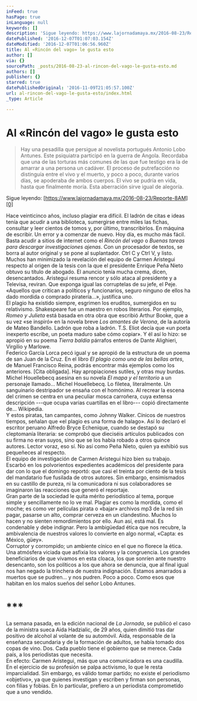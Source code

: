 ```yaml
---
inFeed: true
hasPage: true
inLanguage: null
keywords: []
description: 'Sigue leyendo: https://www.lajornadamaya.mx/2016-08-23/Reporte-8AM'
datePublished: '2016-12-07T01:07:03.154Z'
dateModified: '2016-12-07T01:06:56.960Z'
title: Al «Rincón del vago» le gusta esto
author: []
via: {}
sourcePath: _posts/2016-08-23-al-rincon-del-vago-le-gusta-esto.md
authors: []
publisher: {}
starred: true
datePublishedOriginal: '2016-11-09T21:05:57.100Z'
url: al-rincon-del-vago-le-gusta-esto/index.html
_type: Article

---
```

# Al «Rincón del vago» le gusta esto

> Hay una pesadilla que persigue al novelista portugués Antonio Lobo Antunes. Este psiquiatra participó en la guerra de Angola. Recordaba que una de las torturas más comunes de las que fue testigo era la de amarrar a una persona un cadáver. El proceso de putrefacción no distinguía entre el vivo y el muerto, y poco a poco, durante varios días, se apoderaba de ambos cuerpos. El vivo se pudría en vida, hasta que finalmente moría. Esta aberración sirve igual de alegoría.

Sigue leyendo: [https://www.lajornadamaya.mx/2016-08-23/Reporte-8AM][0]

Hace veinticinco años, incluso plagiar era difícil. El ladrón de citas e ideas tenía que acudir a una biblioteca, sumergirse entre miles las fichas, consultar y leer cientos de tomos y, por último, transcribirlos. En máquina de escribir. Un error y a comenzar de nuevo. Hoy día, es mucho más fácil. Basta acudir a sitios de internet como el _Rincón del vago_ o _Buenas tareas para descargar investigaciones ajenas_. Con un procesador de textos, se borra al autor original y se pone al suplantador. Ctrl C y Ctrl V, y listo.  
Muchos han minimizado la revelación del equipo de Carmen Aristegui respecto al origen de la tesis con la que el presidente Enrique Peña Nieto obtuvo su título de abogado. El anuncio tenía mucha crema, dicen, desencantados. Aristegui resuma rencor y sólo ataca al presidente y a Televisa, reviran. Que exponga igual las corruptelas de su jefe, el Peje. «Aquellos que critican a políticos y funcionarios, seguro ninguno de ellos ha dado mordida o comprado piratería...», justifica uno.  
El plagio ha existido siempre, esgrimen los eruditos, sumergidos en su relativismo. Shakespeare fue un maestro en robos literarios. Por ejemplo, _Romeo y Julieta_ está basada en otra obra que escribió Arthur Booke, que a su vez «se inspiró» en la novela breve _Los amantes de Verona_, de la autoría de Mateo Bandello. Ladrón que roba a ladrón. T.S. Eliot decía que «un poeta inexperto escribe, un poeta maduro sabe cómo copiar». Y él así lo hizo: se apropió en su poema _Tierra baldía_ párrafos enteros de Dante Alighieri, Virgilio y Marlowe.  
Federico García Lorca pecó igual y se apropió de la estructura de un poema de san Juan de la Cruz. En el libro _El plagio como una de las bellas artes_, de Manuel Francisco Reina, podrás encontrar más ejemplos como los anteriores. \[Cita obligada\]. Hay apropiaciones sutiles, y otras muy burdas. Michel Houellebecq asesina en su novela _El mapa y el territorio_ a un personaje llamado... Michel Houellebecq. Lo filetea, literalmente. Un sanguinario destripador se ensaña con el homónimo. Al recrear la escena del crimen se centra en una peculiar mosca carroñera, cuya extensa descripción ---que ocupa varias cuartillas en el libro--- copió directamente de... Wikipedia.  
Y estos piratas, tan campantes, como Johnny Walker. Cínicos de nuestros tiempos, señalan que «el plagio es una forma de halago». Así lo declaró el escritor peruano Alfredo Bryce Echenique, cuando se destapó su cleptomanía literaria: se comprobó que dieciséis artículos publicados con su firma no eran suyos, sino que se los había robado a otros quince autores. Lector voraz, eso sí. No así como Peña Nieto, quien ya exhibió sus pequeñeces al respecto.  
El equipo de investigación de Carmen Aristegui hizo bien su trabajo. Escarbó en los polvorientos expedientes académicos del presidente para dar con lo que el domingo reportó: que casi el treinta por ciento de la tesis del mandatario fue fusilada de otros autores. Sin embargo, ensimismados en su castillo de pureza, ni la comunicadora ni sus colaboradores se imaginaron las reacciones que generó el reportaje.  
Gran parte de la sociedad le quita mérito periodístico al tema, porque simple y sencillamente no lo ve mal. Plagiar es como la mordida, como el moche; es como ver películas pirata o «bajar» archivos mp3 de la red sin pagar, pasarse un alto, comprar cerveza en un clandestino. Muchos lo hacen y no sienten remordimientos por ello. Aun así, está mal. Es condenable y debe indignar. Pero la ambigüedad ética que nos recubre, la ambivalencia de nuestros valores lo convierte en algo normal, «Capta: es México, güey».  
Corruptor y corrompido; un ambiente cínico en el que no florece la ética. Una atmósfera viciada que asfixia los valores y la congruencia. Los grandes beneficiarios de que vivamos en esta cloaca, los que sonríen ante nuestro desencanto, son los políticos a los que ahora se denuncia, que al final igual nos han negado la trinchera de nuestra indignación. Estamos amarrados a muertos que se pudren... y nos pudren. Poco a poco. Como esos que habitan en los malos sueños del señor Lobo Antunes. 

# \*\*\*

La semana pasada, en la edición nacional de _La Jornada_, se publicó el caso de la ministra sueca Aida Hadzialic, de 29 años, quien dimitió tras dar positivo de alcohol al volante de su automóvil. Aida, responsable de la enseñanza secundaria y de la formación de adultos, se había tomado dos copas de vino. Dos. Cada pueblo tiene el gobierno que se merece. Cada país, a los periodistas que necesita.  
En efecto: Carmen Aristegui, más que una comunicadora es una caudilla. En el ejercicio de su profesión se palpa activismo, lo que le resta imparcialidad. Sin embargo, es válido tomar partido; no existe el periodismo «objetivo», ya que quienes investigan y escriben y firman son personas, con filias y fobias. En lo particular, prefiero a un periodista comprometido que a uno vendido.

[0]: https://www.lajornadamaya.mx/2016-08-23/Reporte-8AM